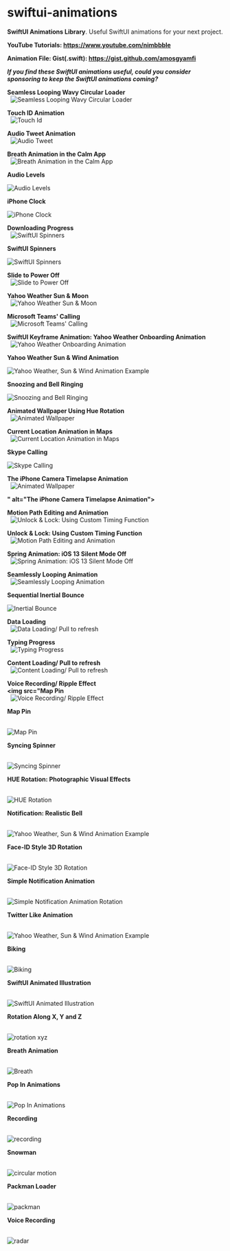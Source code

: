 # swiftui-animations

**SwiftUI Animations Library**. Useful SwiftUI animations for your next project.

**YouTube Tutorials: https://www.youtube.com/nimbbble**  

**Animation File: Gist(.swift): https://gist.github.com/amosgyamfi**

***If you find these SwiftUI animations useful, could you consider sponsoring to keep the SwiftUI animations coming?*** 

**Seamless Looping Wavy Circular Loader**  
 
![Seamless Looping Wavy Circular Loader](https://github.com/amosgyamfi/swiftui-animation-library/blob/master/W/wavy_circular_loader.gif)

**Touch ID Animation**  
 
![Touch Id](https://user-images.githubusercontent.com/9307959/85188387-b5100100-b2ae-11ea-89c0-7503be34edf0.gif)

**Audio Tweet Animation**  
 
![Audio Tweet](https://github.com/amosgyamfi/swiftui-animation-library/blob/master/A/audio_tweet_test.gif)

**Breath Animation in the Calm App**  
 
![Breath Animation in the Calm App](https://github.com/amosgyamfi/swiftui-animation-library/blob/master/B/breath_calm_app.gif)

**Audio Levels**  

![Audio Levels](https://github.com/amosgyamfi/swiftui-animation-library/blob/master/A/audio_levels.gif)

**iPhone Clock**  

![iPhone Clock](https://github.com/amosgyamfi/swiftui-screen-library/blob/master/Watch%20Face/iphone_clock.gif)

**Downloading Progress**  
 
![SwiftUI Spinners](https://github.com/amosgyamfi/swiftui-animation-library/blob/master/D/download_progress.gif)

**SwiftUI Spinners**  

![SwiftUI Spinners](https://github.com/amosgyamfi/swiftui-animation-library/blob/master/spinners.gif)

**Slide to Power Off**  
 
![Slide to Power Off](https://github.com/amosgyamfi/swiftui-animation-library/blob/master/slide_to_power_off.gif)

**Yahoo Weather Sun & Moon**  
 
![Yahoo Weather Sun & Moon](https://github.com/amosgyamfi/swiftui-animation-library/blob/master/yahoo_weather_sun_and_moon.gif)

**Microsoft Teams' Calling**  
 
![Microsoft Teams' Calling](https://github.com/amosgyamfi/swiftui-animation-library/blob/master/calling.gif)

**SwiftUI Keyframe Animation: Yahoo Weather Onboarding Animation**  
 
![Yahoo Weather Onboarding Animation](https://github.com/amosgyamfi/swiftui-animation-library/blob/master/swiftui_keyframe_animation.gif)

**Yahoo Weather Sun & Wind Animation**  

![Yahoo Weather, Sun & Wind Animation Example](https://github.com/amosgyamfi/swiftui-loading-animations/blob/master/sun_and_wind.gif)

**Snoozing and Bell Ringing**  

![Snoozing and Bell Ringing](https://github.com/amosgyamfi/swiftui-animation-library/blob/master/bedtime.gif)

**Animated Wallpaper Using Hue Rotation**  
 
![Animated Wallpaper](https://github.com/amosgyamfi/swiftui-animation-library/blob/master/animated_wallpaper.gif)

**Current Location Animation in Maps**  
 
![Current Location Animation in Maps](https://github.com/amosgyamfi/swiftui-animation-library/blob/master/current_location_animation.gif)

**Skype Calling**  

![Skype Calling](https://github.com/amosgyamfi/swiftui-animation-library/blob/master/skype_calling.gif)

**The iPhone Camera Timelapse Animation**  
 
![Animated Wallpaper](https://github.com/amosgyamfi/swiftui-animation-library/blob/master/timelapse.gif)

**" alt="The iPhone Camera Timelapse Animation">**

**Motion Path Editing and Animation**  
 
![Unlock & Lock: Using Custom Timing Function](https://github.com/amosgyamfi/swiftui-animation-library/blob/master/path_editing_and_animation.gif)

**Unlock & Lock: Using Custom Timing Function**  
 
![Motion Path Editing and Animation](https://github.com/amosgyamfi/swiftui-animation-library/blob/master/unlock.gif)

**Spring Animation: iOS 13 Silent Mode Off**  
 
![Spring Animation: iOS 13 Silent Mode Off](https://github.com/amosgyamfi/swiftui-animation-library/blob/master/silent_mode_off.gif)

**Seamlessly Looping Animation**  
 
![Seamlessly Looping Animation](https://github.com/amosgyamfi/swiftui-animation-library/blob/master/waves.gif)

**Sequential Inertial Bounce**  

![Inertial Bounce](https://github.com/amosgyamfi/swiftui-animation-library/blob/master/sequential_inertial_bounce.gif)

**Data Loading**  
 
![Data Loading/ Pull to refresh](https://github.com/amosgyamfi/swiftui-animation-library/blob/master/data_loading.gif)

**Typing Progress**  
 
![Typing Progress](https://github.com/amosgyamfi/swiftui-animation-library/blob/master/typing.gif)

**Content Loading/ Pull to refresh**  
 
![Content Loading/ Pull to refresh](https://github.com/amosgyamfi/swiftui-animation-library/blob/master/content_loading.gif)

**Voice Recording/ Ripple Effect**  
**\<img src="Map Pin**  
 
![Voice Recording/ Ripple Effect](https://github.com/amosgyamfi/swiftui-animation-library/blob/master/tap_to_record.gif)

**Map Pin**  
 

![Map Pin](https://github.com/amosgyamfi/swiftui-animation-library/blob/master/map_pin.gif)

**Syncing Spinner**  
 

![Syncing Spinner](https://github.com/amosgyamfi/swiftui-animation-library/blob/master/syncing_spinner.gif)

**HUE Rotation: Photographic Visual Effects**  
 

![HUE Rotation](https://github.com/amosgyamfi/swiftui-animation-library/blob/master/hue_rotation.gif)

**Notification: Realistic Bell**  
 

![Yahoo Weather, Sun & Wind Animation Example](https://github.com/amosgyamfi/swiftui-animation-library/blob/master/notification_realistic_bell.gif)

**Face-ID Style 3D Rotation**  
 

![Face-ID Style 3D Rotation](https://github.com/amosgyamfi/swiftui-animation-library/blob/master/face-id_style_3d_rotation.gif)

**Simple Notification Animation**  
 

![Simple Notification Animation Rotation](https://github.com/amosgyamfi/swiftui-animation-library/blob/master/notification_wake_up.gif)

**Twitter Like Animation**  
 

![Yahoo Weather, Sun & Wind Animation Example](https://github.com/amosgyamfi/swiftui-animation-library/blob/master/twitter_like.gif)

**Biking**  
 

![Biking](https://github.com/amosgyamfi/swiftui-animation-library/blob/master/biking.gif)

**SwiftUI Animated Illustration**  
 

![SwiftUI Animated Illustration](https://github.com/amosgyamfi/swiftui-animation-library/blob/master/animated_illustrations.gif)

**Rotation Along X, Y and Z**  
 

![rotation xyz](https://github.com/amosgyamfi/swiftui-animation-library/blob/master/how_to_3D_rotate.gif)

**Breath Animation**  
 

![Breath](https://github.com/amosgyamfi/swiftui-animation-library/blob/master/breath.gif)

**Pop In Animations**  
 

![Pop In Animations](https://github.com/amosgyamfi/swiftui-animation-library/blob/master/popIn.gif)

**Recording**  
 

![recording](https://github.com/amosgyamfi/swiftui-animation-library/blob/master/recording.gif)

**Snowman**  
 

![circular motion](https://github.com/amosgyamfi/swiftui-animation-library/blob/master/snowman.gif)

**Packman Loader**  
 

![packman](https://github.com/amosgyamfi/swiftui-loading-animations/blob/master/swiftUI_pacman_twitter.gif)

**Voice Recording**  
 

![radar](https://github.com/amosgyamfi/swiftui-loading-animations/blob/master/voice_recording.gif)
